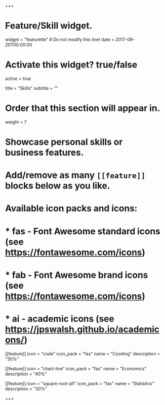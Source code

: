 +++
# Feature/Skill widget.
widget = "featurette"  # Do not modify this line!
date = 2017-09-20T00:00:00

# Activate this widget? true/false
active = true

title = "Skills"
subtitle = ""

# Order that this section will appear in.
weight = 7

# Showcase personal skills or business features.
# 
# Add/remove as many `[[feature]]` blocks below as you like.
# 
# Available icon packs and icons:
# * fas - Font Awesome standard icons (see https://fontawesome.com/icons)
# * fab - Font Awesome brand icons (see https://fontawesome.com/icons)
# * ai - academic icons (see https://jpswalsh.github.io/academicons/)

[[feature]]
  icon = "code"
  icon_pack = "fas"
  name = "Cooding"
  description = "30%"
 
[[feature]]
  icon = "chart-line"
  icon_pack = "fas"
  name = "Economics"
  description = "40%"  
  
[[feature]]
  icon = "square-root-alt"
  icon_pack = "fas"
  name = "Statistics"
  description = "30%"

+++
